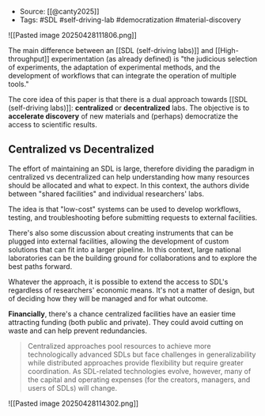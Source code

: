 
- Source: [[@canty2025]]
- Tags: #SDL #self-driving-lab #democratization #material-discovery

![[Pasted image 20250428111806.png]]

The main difference between an [[SDL (self-driving labs)]] and [[High-throughput]] experimentation (as already defined) is "the judicious selection of experiments, the adaptation of experimental methods, and the development of workflows that can integrate the operation of multiple tools."

The core idea of this paper is that there is a dual approach towards [[SDL (self-driving labs)]]: **centralized** or **decentralized** labs. The objective is to **accelerate discovery** of new materials and (perhaps) democratize the access to scientific results. 

## Centralized vs Decentralized
The effort of maintaining an SDL is large, therefore dividing the paradigm in centralized vs decentralized can help understanding how many resources should be allocated and what to expect. In this context, the authors divide between "shared facilities" and individual researchers' labs. 

The idea is that "low-cost" systems can be used to develop workflows, testing, and troubleshooting before submitting requests to external facilities. 

There's also some discussion about creating instruments that can be plugged into external facilities, allowing the development of custom solutions that can fit into a larger pipeline. In this context, large national laboratories can be the building ground for collaborations and to explore the best paths forward. 

Whatever the approach, it is possible to extend the access to SDL's regardless of researchers' economic means. It's not a matter of design, but of deciding how they will be managed and for what outcome. 

**Financially**, there's a chance centralized facilities have an easier time attracting funding (both public and private). They could avoid cutting on waste and can help prevent redundancies. 

> Centralized approaches pool resources to achieve more technologically advanced SDLs but face challenges in generalizability while distributed approaches provide flexibility but require greater coordination. As SDL-related technologies evolve, however, many of the capital and operating expenses (for the creators, managers, and users of SDLs) will change. 


![[Pasted image 20250428114302.png]]